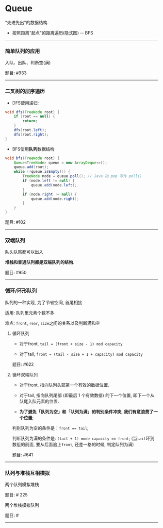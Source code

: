 # Queue

"先进先出"的数据结构.

* 按照距离"起点"的距离遍历(隐式图) -- BFS

---

### 简单队列的应用

入队、出队、判断空(满)

题目: #933

---

### 二叉树的层序遍历

* DFS使用递归:

```java
void dfs(TreeNode root) {
    if (root == null) {
        return;
    }
    dfs(root.left);
    dfs(root.right);
}
```

* BFS使用**队列**数据结构

```java
void bfs(TreeNode root) {
    Queue<TreeNode> queue = new ArrayDeque<>();
    queue.add(root);
    while (!queue.isEmpty()) {
        TreeNode node = queue.poll(); // Java 的 pop 写作 poll()
        if (node.left != null) {
            queue.add(node.left);
        }
        if (node.right != null) {
            queue.add(node.right);
        }
    }
}
```

题目: #102

---

### 双端队列

队头队尾都可以出入

**堆栈和普通队列都是双端队列的结构**.

题目: #950

---

### 循环/环形队列

队列的一种实现, 为了节省空间, 首尾相接

适用: 队列里元素个数不多

难点: `front`, `rear`, `size`之间的关系以及判断满和空

1. 循环队列

    * 对于front, `tail = (front + size - 1) mod capacity`

    * 对于tail, `front = (tail - size + 1 + capacity) mod capacity`

    题目: #622

2. 循环双端队列

    * 对于front, 指向队列头部第一个有效的数据位置.
    
    * 对于tail, 指向队列尾部 (即最后 1 个有效数据) 的下一个位置, 即下一个从队尾入队元素的位置.
    
    * **为了避免「队列为空」和「队列为满」的判别条件冲突, 我们有意浪费了一个位置**;
    
    判别队列为空的条件是：`front == tail`;
       
    判断队列为满的条件是: `(tail + 1) mode capacity == front`; 
    (当`tail`环到数组的前面, 要从后面追上`front`, 还差一格的时候, 判定队列为满)

    题目: #641

---

### 队列与堆栈互相模拟

两个队列模拟堆栈

题目: # 225

两个堆栈模拟队列

题目: # 

---